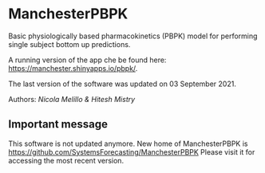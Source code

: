 # ManchesterPBPK
Basic physiologically based pharmacokinetics (PBPK) model for performing single subject bottom up predictions.

A running version of the app che be found here: https://manchester.shinyapps.io/pbpk/.

The last version of the software was updated on 03 September 2021.

Authors: *Nicola Melillo & Hitesh Mistry*

## Important message

This software is not updated anymore.
New home of ManchesterPBPK is https://github.com/SystemsForecasting/ManchesterPBPK
Please visit it for accessing the most recent version.
